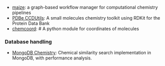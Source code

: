 - [maize](https://github.com/MolecularAI/maize): a graph-based workflow manager for computational chemistry pipelines
- [PDBe CCDUtils](https://pdbeurope.github.io/ccdutils/): A small molecules chemistry toolkit using RDKit for the Protein Data Bank
- [chemcoord](https://github.com/mcocdawc/chemcoord): # A python module for coordinates of molecules

### Database handling
- [MongoDB Chemistry](https://github.com/mcs07/mongodb-chemistry): Chemical similarity search implementation in MongoDB, with performance analysis.